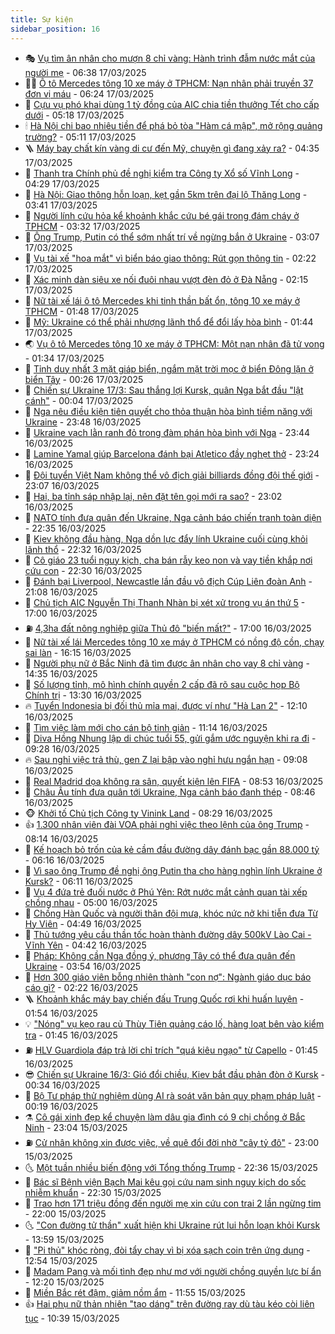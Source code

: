 ```yaml
---
title: Sự kiện
sidebar_position: 16
---
```


<!-- dantri-su-kien:START -->
- 🎭 [Vụ tìm ân nhân cho mượn 8 chỉ vàng: Hành trình đẫm nước mắt của người mẹ](https://dantri.com.vn/xa-hoi/vu-tim-an-nhan-cho-muon-8-chi-vang-hanh-trinh-dam-nuoc-mat-cua-nguoi-me-20250317123639093.htm) - 06:38 17/03/2025
- 👨‍🏫 [Ô tô Mercedes tông 10 xe máy ở TPHCM: Nạn nhân phải truyền 37 đơn vị máu](https://dantri.com.vn/suc-khoe/o-to-mercedes-tong-10-xe-may-o-tphcm-nan-nhan-phai-truyen-37-don-vi-mau-20250317130740034.htm) - 06:24 17/03/2025
- 🌮 [Cựu vụ phó khai dùng 1 tỷ đồng của AIC chia tiền thưởng Tết cho cấp dưới](https://dantri.com.vn/phap-luat/cuu-vu-pho-khai-dung-1-ty-dong-cua-aic-chia-tien-thuong-tet-cho-cap-duoi-20250317121026143.htm) - 05:18 17/03/2025
- 🕯 [Hà Nội chi bao nhiêu tiền để phá bỏ tòa &quot;Hàm cá mập&quot;, mở rộng quảng trường?](https://dantri.com.vn/xa-hoi/ha-noi-chi-bao-nhieu-tien-de-pha-bo-toa-ham-ca-map-mo-rong-quang-truong-20250317120533941.htm) - 05:11 17/03/2025
- 🪜 [Máy bay chất kín vàng di cư đến Mỹ, chuyện gì đang xảy ra?](https://dantri.com.vn/kinh-doanh/may-bay-chat-kin-vang-di-cu-den-my-chuyen-gi-dang-xay-ra-20250316004041555.htm) - 04:35 17/03/2025
- 🐘 [Thanh tra Chính phủ đề nghị kiểm tra Công ty Xổ số Vĩnh Long](https://dantri.com.vn/xa-hoi/thanh-tra-chinh-phu-de-nghi-kiem-tra-cong-ty-xo-so-vinh-long-20250317105311698.htm) - 04:29 17/03/2025
- 🤔 [Hà Nội: Giao thông hỗn loạn, kẹt gần 5km trên đại lộ Thăng Long](https://dantri.com.vn/xa-hoi/ha-noi-giao-thong-hon-loan-ket-gan-5km-tren-dai-lo-thang-long-20250317092127298.htm) - 03:41 17/03/2025
- 🧠 [Người lính cứu hỏa kể khoảnh khắc cứu bé gái trong đám cháy ở TPHCM](https://dantri.com.vn/xa-hoi/nguoi-linh-cuu-hoa-ke-khoanh-khac-cuu-be-gai-trong-dam-chay-o-tphcm-20250317014441933.htm) - 03:32 17/03/2025
- 📝 [Ông Trump, Putin có thể sớm nhất trí về ngừng bắn ở Ukraine](https://dantri.com.vn/the-gioi/ong-trump-putin-co-the-som-nhat-tri-ve-ngung-ban-o-ukraine-20250317000728776.htm) - 03:07 17/03/2025
- 🦏 [Vụ tài xế &quot;hoa mắt&quot; vì biển báo giao thông: Rút gọn thông tin](https://dantri.com.vn/xa-hoi/vu-tai-xe-hoa-mat-vi-bien-bao-giao-thong-rut-gon-thong-tin-20250317041300354.htm) - 02:22 17/03/2025
- 🥰 [Xác minh dàn siêu xe nối đuôi nhau vượt đèn đỏ ở Đà Nẵng](https://dantri.com.vn/xa-hoi/xac-minh-dan-sieu-xe-noi-duoi-nhau-vuot-den-do-o-da-nang-20250317085424473.htm) - 02:15 17/03/2025
- 🤗 [Nữ tài xế lái ô tô Mercedes khi tinh thần bất ổn, tông 10 xe máy ở TPHCM](https://dantri.com.vn/phap-luat/nu-tai-xe-lai-o-to-mercedes-khi-tinh-than-bat-on-tong-10-xe-may-o-tphcm-20250317080817536.htm) - 01:48 17/03/2025
- 🌈 [Mỹ: Ukraine có thể phải nhượng lãnh thổ để đổi lấy hòa bình](https://dantri.com.vn/the-gioi/my-ukraine-co-the-phai-nhuong-lanh-tho-de-doi-lay-hoa-binh-20250317082003139.htm) - 01:44 17/03/2025
- 🌏 [Vụ ô tô Mercedes tông 10 xe máy ở TPHCM: Một nạn nhân đã tử vong](https://dantri.com.vn/suc-khoe/vu-o-to-mercedes-tong-10-xe-may-o-tphcm-mot-nan-nhan-da-tu-vong-20250317082254622.htm) - 01:34 17/03/2025
- 💄 [Tỉnh duy nhất 3 mặt giáp biển, ngắm mặt trời mọc ở biển Đông lặn ở biển Tây](https://dantri.com.vn/xa-hoi/tinh-duy-nhat-3-mat-giap-bien-ngam-mat-troi-moc-o-bien-dong-lan-o-bien-tay-20250315140204784.htm) - 00:26 17/03/2025
- 👺 [Chiến sự Ukraine 17/3: Sau thắng lợi Kursk, quân Nga bắt đầu &quot;lật cánh&quot;](https://dantri.com.vn/the-gioi/chien-su-ukraine-173-sau-thang-loi-kursk-quan-nga-bat-dau-lat-canh-20250317070332842.htm) - 00:04 17/03/2025
- 👹 [Nga nêu điều kiện tiên quyết cho thỏa thuận hòa bình tiềm năng với Ukraine](https://dantri.com.vn/the-gioi/nga-neu-dieu-kien-tien-quyet-cho-thoa-thuan-hoa-binh-tiem-nang-voi-ukraine-20250317064259639.htm) - 23:48 16/03/2025
- 🌊 [Ukraine vạch lằn ranh đỏ trong đàm phán hòa bình với Nga](https://dantri.com.vn/the-gioi/ukraine-vach-lan-ranh-do-trong-dam-phan-hoa-binh-voi-nga-20250317014255502.htm) - 23:44 16/03/2025
- 🤠 [Lamine Yamal giúp Barcelona đánh bại Atletico đầy nghẹt thở](https://dantri.com.vn/the-thao/lamine-yamal-giup-barcelona-danh-bai-atletico-day-nghet-tho-20250317062446703.htm) - 23:24 16/03/2025
- 🎊 [Đội tuyển Việt Nam không thể vô địch giải billiards đồng đội thế giới](https://dantri.com.vn/the-thao/doi-tuyen-viet-nam-khong-the-vo-dich-giai-billiards-dong-doi-the-gioi-20250317010705817.htm) - 23:07 16/03/2025
- 🐘 [Hai, ba tỉnh sáp nhập lại, nên đặt tên gọi mới ra sao?](https://dantri.com.vn/noi-vu/hai-ba-tinh-sap-nhap-lai-nen-dat-ten-goi-moi-ra-sao-20250316173216859.htm) - 23:02 16/03/2025
- 💂 [NATO tính đưa quân đến Ukraine, Nga cảnh báo chiến tranh toàn diện](https://dantri.com.vn/the-gioi/nato-tinh-dua-quan-den-ukraine-nga-canh-bao-chien-tranh-toan-dien-20250317050517708.htm) - 22:35 16/03/2025
- 👹 [Kiev không đầu hàng, Nga dồn lực đẩy lính Ukraine cuối cùng khỏi lãnh thổ](https://dantri.com.vn/the-gioi/kiev-khong-dau-hang-nga-don-luc-day-linh-ukraine-cuoi-cung-khoi-lanh-tho-20250317010218022.htm) - 22:32 16/03/2025
- 🦒 [Cô giáo 23 tuổi nguy kịch, cha bán rẫy keo non và vay tiền khắp nơi cứu con](https://dantri.com.vn/tam-long-nhan-ai/co-giao-23-tuoi-nguy-kich-cha-ban-ray-keo-non-va-vay-tien-khap-noi-cuu-con-20250312182948586.htm) - 22:30 16/03/2025
- 🗽 [Đánh bại Liverpool, Newcastle lần đầu vô địch Cúp Liên đoàn Anh](https://dantri.com.vn/the-thao/danh-bai-liverpool-newcastle-lan-dau-vo-dich-cup-lien-doan-anh-20250317040825741.htm) - 21:08 16/03/2025
- 💄 [Chủ tịch AIC Nguyễn Thị Thanh Nhàn bị xét xử trong vụ án thứ 5](https://dantri.com.vn/phap-luat/chu-tich-aic-nguyen-thi-thanh-nhan-bi-xet-xu-trong-vu-an-thu-5-20250316202517133.htm) - 17:00 16/03/2025
- ⛽️ [4,3ha đất nông nghiệp giữa Thủ đô &quot;biến mất?&quot;](https://dantri.com.vn/xa-hoi/43ha-dat-nong-nghiep-giua-thu-do-bien-mat-20250315164954720.htm) - 17:00 16/03/2025
- 🥷 [Nữ tài xế lái Mercedes tông 10 xe máy ở TPHCM có nồng độ cồn, chạy sai làn](https://dantri.com.vn/phap-luat/nu-tai-xe-lai-mercedes-tong-10-xe-may-o-tphcm-co-nong-do-con-chay-sai-lan-20250316230708543.htm) - 16:15 16/03/2025
- 🤖 [Người phụ nữ ở Bắc Ninh đã tìm được ân nhân cho vay 8 chỉ vàng](https://dantri.com.vn/xa-hoi/nguoi-phu-nu-o-bac-ninh-da-tim-duoc-an-nhan-cho-vay-8-chi-vang-20250316212234156.htm) - 14:35 16/03/2025
- 🌊 [Số lượng tỉnh, mô hình chính quyền 2 cấp đã rõ sau cuộc họp Bộ Chính trị](https://dantri.com.vn/noi-vu/so-luong-tinh-mo-hinh-chinh-quyen-2-cap-da-ro-sau-cuoc-hop-bo-chinh-tri-20250316191957648.htm) - 13:30 16/03/2025
- 🔥 [Tuyển Indonesia bị đối thủ mỉa mai, được ví như &quot;Hà Lan 2&quot;](https://dantri.com.vn/the-thao/tuyen-indonesia-bi-doi-thu-mia-mai-duoc-vi-nhu-ha-lan-2-20250316191028354.htm) - 12:10 16/03/2025
- 🦏 [Tìm việc làm mới cho cán bộ tinh giản](https://dantri.com.vn/noi-vu/tim-viec-lam-moi-cho-can-bo-tinh-gian-20250316164026373.htm) - 11:14 16/03/2025
- 🐘 [Diva Hồng Nhung lập di chúc tuổi 55, gửi gắm ước nguyện khi ra đi](https://dantri.com.vn/giai-tri/diva-hong-nhung-lap-di-chuc-tuoi-55-gui-gam-uoc-nguyen-khi-ra-di-20250316151824444.htm) - 09:28 16/03/2025
- 🔥 [Sau nghỉ việc trả thù, gen Z lại bập vào nghỉ hưu ngắn hạn](https://dantri.com.vn/kinh-doanh/sau-nghi-viec-tra-thu-gen-z-lai-bap-vao-nghi-huu-ngan-han-20250316145105916.htm) - 09:08 16/03/2025
- 💼 [Real Madrid dọa không ra sân, quyết kiện lên FIFA](https://dantri.com.vn/the-thao/real-madrid-doa-khong-ra-san-quyet-kien-len-fifa-20250316145314913.htm) - 08:53 16/03/2025
- 🚀 [Châu Âu tính đưa quân tới Ukraine, Nga cảnh báo đanh thép](https://dantri.com.vn/the-gioi/chau-au-tinh-dua-quan-toi-ukraine-nga-canh-bao-danh-thep-20250316153053808.htm) - 08:46 16/03/2025
- 🐵 [Khởi tố Chủ tịch Công ty Vinink Land](https://dantri.com.vn/phap-luat/khoi-to-chu-tich-cong-ty-vinink-land-20250316145035517.htm) - 08:29 16/03/2025
- 👍 [1.300 nhân viên đài VOA phải nghỉ việc theo lệnh của ông Trump](https://dantri.com.vn/the-gioi/1300-nhan-vien-dai-voa-phai-nghi-viec-theo-lenh-cua-ong-trump-20250316143802108.htm) - 08:14 16/03/2025
- 🚦 [Kế hoạch bỏ trốn của kẻ cầm đầu đường dây đánh bạc gần 88.000 tỷ](https://dantri.com.vn/phap-luat/ke-hoach-bo-tron-cua-ke-cam-dau-duong-day-danh-bac-gan-88000-ty-20250316122738526.htm) - 06:16 16/03/2025
- 🥸 [Vì sao ông Trump đề nghị ông Putin tha cho hàng nghìn lính Ukraine ở Kursk?](https://dantri.com.vn/the-gioi/vi-sao-ong-trump-de-nghi-ong-putin-tha-cho-hang-nghin-linh-ukraine-o-kursk-20250316123949576.htm) - 06:11 16/03/2025
- 🥷 [Vụ 4 đứa trẻ đuối nước ở Phú Yên: Rớt nước mắt cảnh quan tài xếp chồng nhau](https://dantri.com.vn/xa-hoi/vu-4-dua-tre-duoi-nuoc-o-phu-yen-rot-nuoc-mat-canh-quan-tai-xep-chong-nhau-20250316104057784.htm) - 05:00 16/03/2025
- 🤡 [Chồng Hàn Quốc và người thân đội mưa, khóc nức nở khi tiễn đưa Từ Hy Viên](https://dantri.com.vn/giai-tri/chong-han-quoc-va-nguoi-than-doi-mua-khoc-nuc-no-khi-tien-dua-tu-hy-vien-20250316104909229.htm) - 04:49 16/03/2025
- 🥳 [Thủ tướng yêu cầu thần tốc hoàn thành đường dây 500kV Lào Cai - Vĩnh Yên](https://dantri.com.vn/kinh-doanh/thu-tuong-yeu-cau-than-toc-hoan-thanh-duong-day-500kv-lao-cai-vinh-yen-20250316113636456.htm) - 04:42 16/03/2025
- 🤩 [Pháp: Không cần Nga đồng ý, phương Tây có thể đưa quân đến Ukraine](https://dantri.com.vn/the-gioi/phap-khong-can-nga-dong-y-phuong-tay-co-the-dua-quan-den-ukraine-20250316094620245.htm) - 03:54 16/03/2025
- 🎡 [Hơn 300 giáo viên bỗng nhiên thành &quot;con nợ&quot;: Ngành giáo dục báo cáo gì?](https://dantri.com.vn/lao-dong-viec-lam/hon-300-giao-vien-bong-nhien-thanh-con-no-nganh-giao-duc-bao-cao-gi-20250315230202344.htm) - 02:22 16/03/2025
- 🪜 [Khoảnh khắc máy bay chiến đấu Trung Quốc rơi khi huấn luyện](https://dantri.com.vn/the-gioi/khoanh-khac-may-bay-chien-dau-trung-quoc-roi-khi-huan-luyen-20250316081027365.htm) - 01:54 16/03/2025
- 💡 [&quot;Nóng&quot; vụ kẹo rau củ Thùy Tiên quảng cáo lố, hàng loạt bên vào kiểm tra](https://dantri.com.vn/kinh-doanh/nong-vu-keo-rau-cu-thuy-tien-quang-cao-lo-hang-loat-ben-vao-kiem-tra-20250316064543003.htm) - 01:45 16/03/2025
- ⛽️ [HLV Guardiola đáp trả lời chỉ trích &quot;quá kiêu ngạo&quot; từ Capello](https://dantri.com.vn/the-thao/hlv-guardiola-dap-tra-loi-chi-trich-qua-kieu-ngao-tu-capello-20250316062929768.htm) - 01:45 16/03/2025
- 😎 [Chiến sự Ukraine 16/3: Gió đổi chiều, Kiev bắt đầu phản đòn ở Kursk](https://dantri.com.vn/the-gioi/chien-su-ukraine-163-gio-doi-chieu-kiev-bat-dau-phan-don-o-kursk-20250316073355351.htm) - 00:34 16/03/2025
- 🗽 [Bộ Tư pháp thử nghiệm dùng AI rà soát văn bản quy phạm pháp luật](https://dantri.com.vn/xa-hoi/bo-tu-phap-thu-nghiem-dung-ai-ra-soat-van-ban-quy-pham-phap-luat-20250316071237728.htm) - 00:19 16/03/2025
- ⚗️ [Cô gái xinh đẹp kể chuyện làm dâu gia đình có 9 chị chồng ở Bắc Ninh](https://dantri.com.vn/doi-song/co-gai-xinh-dep-ke-chuyen-lam-dau-gia-dinh-co-9-chi-chong-o-bac-ninh-20250313162608325.htm) - 23:04 15/03/2025
- ⛽️ [Cử nhân không xin được việc, về quê đổi đời nhờ &quot;cây tỷ đô&quot;](https://dantri.com.vn/lao-dong-viec-lam/cu-nhan-khong-xin-duoc-viec-ve-que-doi-doi-nho-cay-ty-do-20250314153908384.htm) - 23:00 15/03/2025
- 🌜 [Một tuần nhiều biến động với Tổng thống Trump](https://dantri.com.vn/the-gioi/mot-tuan-nhieu-bien-dong-voi-tong-thong-trump-20250315160930269.htm) - 22:36 15/03/2025
- 🦩 [Bác sĩ Bệnh viện Bạch Mai kêu gọi cứu nam sinh nguy kịch do sốc nhiễm khuẩn](https://dantri.com.vn/tam-long-nhan-ai/bac-si-benh-vien-bach-mai-keu-goi-cuu-nam-sinh-nguy-kich-do-soc-nhiem-khuan-20250315112443107.htm) - 22:30 15/03/2025
- 🦒 [Trao hơn 171 triệu đồng đến người mẹ xin cứu con trai 2 lần ngừng tim](https://dantri.com.vn/tam-long-nhan-ai/trao-hon-171-trieu-dong-den-nguoi-me-xin-cuu-con-trai-2-lan-ngung-tim-20250315121106851.htm) - 22:00 15/03/2025
- 🌜 [&quot;Con đường tử thần&quot; xuất hiện khi Ukraine rút lui hỗn loạn khỏi Kursk](https://dantri.com.vn/the-gioi/con-duong-tu-than-xuat-hien-khi-ukraine-rut-lui-hon-loan-khoi-kursk-20250315202253400.htm) - 13:59 15/03/2025
- 🐎 [&quot;Pi thủ&quot; khóc ròng, đòi tẩy chay vì bị xóa sạch coin trên ứng dụng](https://dantri.com.vn/kinh-doanh/pi-thu-khoc-rong-doi-tay-chay-vi-bi-xoa-sach-coin-tren-ung-dung-20250315175604728.htm) - 12:54 15/03/2025
- 🌋 [Madam Pang và mối tình đẹp như mơ với người chồng quyền lực bí ẩn](https://dantri.com.vn/the-thao/madam-pang-va-moi-tinh-dep-nhu-mo-voi-nguoi-chong-quyen-luc-bi-an-20250315192044647.htm) - 12:20 15/03/2025
- 🧰 [Miền Bắc rét đậm, giảm nồm ẩm](https://dantri.com.vn/xa-hoi/mien-bac-ret-dam-giam-nom-am-20250315181848785.htm) - 11:55 15/03/2025
- 👍 [Hai phụ nữ thản nhiên &quot;tạo dáng&quot; trên đường ray dù tàu kéo còi liên tục](https://dantri.com.vn/xa-hoi/hai-phu-nu-than-nhien-tao-dang-tren-duong-ray-du-tau-keo-coi-lien-tuc-20250315172805471.htm) - 10:39 15/03/2025<!-- dantri-su-kien:END -->
